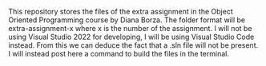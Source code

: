 This repository stores the files of the extra assignment in the Object Oriented Programming course by Diana Borza.
The folder format will be extra-assignment-x where x is the number of the assignment.
I will not be using Visual Studio 2022 for developing, I will be using Visual Studio Code instead.
From this we can deduce the fact that a .sln file will not be present.
I will instead post here a command to build the files in the terminal.